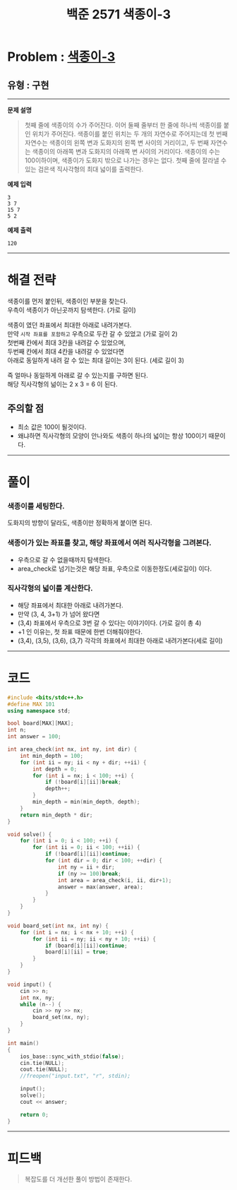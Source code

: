 ﻿---
title: 백준 2571 색종이-3
categories:
- PS

tags:
- baekjoon
- PS
- Problem Solve
- KOI
---

<!-- 문제 번호 -->

# Problem : [색종이-3](boj.kr/2571)
## 유형 : 구현

---


**문제 설명**

> 첫째 줄에 색종이의 수가 주어진다. 이어 둘째 줄부터 한 줄에 하나씩 색종이를 붙인 위치가 주어진다. 색종이를 붙인 위치는 두 개의 자연수로 주어지는데 첫 번째 자연수는 색종이의 왼쪽 변과 도화지의 왼쪽 변 사이의 거리이고, 두 번째 자연수는 색종이의 아래쪽 변과 도화지의 아래쪽 변 사이의 거리이다. 색종이의 수는 100이하이며, 색종이가 도화지 밖으로 나가는 경우는 없다.
첫째 줄에 잘라낼 수 있는 검은색 직사각형의 최대 넓이를 출력한다.



**예제 입력**

```
3
3 7
15 7
5 2
```

**예제 출력**

```
120
```

---


# 해결 전략

> 
색종이를 먼저 붙인뒤, 색종이인 부분을 찾는다.  
우측이 색종이가 아닌곳까지 탐색한다. (가로 길이)  
>
색종이 였던 좌표에서 최대한 아래로 내려가본다.  
만약 `시작 좌표를 포함하고` 우측으로 두칸 갈 수 있었고 (가로 길이 2)  
첫번째 칸에서 최대 3칸을 내려갈 수 있었으며,  
두번째 칸에서 최대 4칸을 내려갈 수 있었다면  
아래로 동일하게 내려 갈 수 있는 최대 길이는 3이 된다. (세로 길이 3)
>
즉 얼마나 동일하게 아래로 갈 수 있는지를 구하면 된다.  
해당 직사각형의 넒이는 2 x 3 = 6 이 된다.  




## 주의할 점

* 최소 값은 100이 될것이다.
* 왜냐하면 직사각형의 모양이 안나와도 색종이 하나의 넓이는 항상 100이기 때문이다.


---



# 풀이

### 색종이를 세팅한다.
도화지의 방향이 달라도, 색종이만 정확하게 붙이면 된다.



### 색종이가 있는 좌표를 찾고, 해당 좌표에서 여러 직사각형을 그려본다. 
- 우측으로 갈 수 없을때까지 탐색한다.
- area_check로 넘기는것은 해당 좌표, 우측으로 이동한정도(세로길이) 이다.



### 직사각형의 넓이를 계산한다.
- 해당 좌표에서 최대한 아래로 내려가본다.
- 만약 (3, 4, 3+1) 가 넘어 왔다면 
- (3,4) 좌표에서 우측으로 3번 갈 수 있다는 이야기이다. (가로 길이 총 4)
- +1 인 이유는, 첫 좌표 때문에 한번 더해줘야한다.
- (3,4), (3,5), (3,6), (3,7) 각각의 좌표에서 최대한 아래로 내려가본다(세로 길이)

---

# 코드

```c++
#include <bits/stdc++.h>
#define MAX 101
using namespace std;

bool board[MAX][MAX];
int n;
int answer = 100;

int area_check(int nx, int ny, int dir) {
	int min_depth = 100;
	for (int ii = ny; ii < ny + dir; ++ii) {
		int depth = 0;
		for (int i = nx; i < 100; ++i) {
			if (!board[i][ii])break;
			depth++;
		}
		min_depth = min(min_depth, depth);
	}
	return min_depth * dir;
}

void solve() {
	for (int i = 0; i < 100; ++i) {
		for (int ii = 0; ii < 100; ++ii) {
			if (!board[i][ii])continue;
			for (int dir = 0; dir < 100; ++dir) {
				int ny = ii + dir;
				if (ny >= 100)break;
				int area = area_check(i, ii, dir+1);
				answer = max(answer, area);
			}
		}
	}
}

void board_set(int nx, int ny) {
	for (int i = nx; i < nx + 10; ++i) {
		for (int ii = ny; ii < ny + 10; ++ii) {
			if (board[i][ii])continue;
			board[i][ii] = true;
		}
	}
}

void input() {
	cin >> n;
	int nx, ny;
	while (n--) {
		cin >> ny >> nx;
		board_set(nx, ny);
	}
}

int main()
{
	ios_base::sync_with_stdio(false);
	cin.tie(NULL);
	cout.tie(NULL);
    //freopen("input.txt", "r", stdin);

	input();
	solve();
	cout << answer;

	return 0;
}
```


---


# 피드백

> 복잡도를 더 개선한 풀이 방법이 존재한다.
